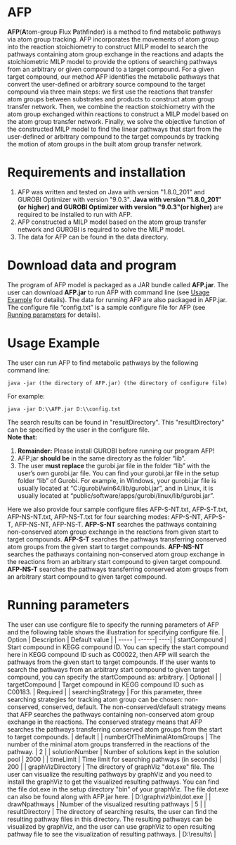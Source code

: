 # AFP
**AFP**(**A**tom-group **F**lux **P**athfinder) is a method to find metabolic pathways via atom group tracking. AFP incorporates the movements of atom group into the reaction stoichiometry to construct MILP model to search the pathways containing atom group exchange in the reactions and adapts the stoichiometric MILP model to provide the options of searching pathways from an arbitrary or given compound to a target compound. For a given target compound, our method AFP identifies the metabolic pathways that convert the user-defined or arbitrary source compound to the target compound via three main steps: we first use the reactions that transfer atom groups between substrates and products to construct atom group transfer network. Then, we combine the reaction stoichiometry with the atom group exchanged within reactions to construct a MILP model based on the atom group transfer network. Finally, we solve the objective function of the constructed MILP model to find the linear pathways that start from the user-defined or arbitrary compound to the target compounds by tracking the motion of atom groups in the built atom group transfer network.

# Requirements and installation
1. AFP was written and tested on Java with version "1.8.0_201" and GUROBI Optimizer with version "9.0.3". **Java with version "1.8.0_201"(or higher) and GUROBI Optimizer with version "9.0.3"(or higher)** are required to be installed to run with AFP.
2. AFP constructed a MILP model based on the atom group transfer network and GUROBI is required to solve the MILP model. 
3. The data for AFP can be found in the data directory.

# Download data and program
The program of AFP model is packaged as a JAR bundle called **AFP.jar**. The user can download **AFP.jar** to run AFP with command line (see <a  href="#1">Usage Example</a> for details). The data for running AFP are also packaged in AFP.jar. The configure file “config.txt” is a sample configure file for AFP (see <a  href="#2">Running parameters</a> for details).

# Usage Example
<a name="1">The user can run AFP to find metabolic pathways by the following command line:</a>

```java -jar (the directory of AFP.jar) (the directory of configure file) ```

For example:  

```java -jar D:\\AFP.jar D:\\config.txt ```

The search results can be found in "resultDirectory". This "resultDirectory" can be specified by the user in the configure file.  
**Note that:**
1. **Remainder:** Please install GUROBI before running our program AFP!
2. AFP.jar **should be** in the same directory as the folder “lib”. 
3. The user **must replace** the gurobi.jar file in the folder “lib” with the user’s own gurobi.jar file. You can find your gurobi.jar file in the setup folder “lib” of Gurobi. For example, in Windows, your gurobi.jar file is usually located at “C:/gurobi/win64/lib/gurobi.jar”, and in Linux, it is usually located at “public/software/apps/gurobi/linux/lib/gurobi.jar”.

Here we also provide four sample configure files AFP-S-NT.txt, AFP-S-T.txt, AFP-NS-NT.txt, AFP-NS-T.txt for four searching modes: AFP-S-NT, AFP-S-T, AFP-NS-NT, AFP-NS-T. **AFP-S-NT** searches the pathways containing non-conserved atom group exchange in the reactions from given start to target compounds. **AFP-S-T** searches the pathways transferring conserved atom groups from the given start to target compounds. **AFP-NS-NT** searches the pathways containing non-conserved atom group exchange in the reactions from an arbitrary start compound to given target compound. **AFP-NS-T** searches the pathways transferring conserved atom groups from an arbitrary start compound to given target compound.

# Running parameters
<a name="2">The user can use configure file to specify the running parameters of AFP and the following table shows the illustration for specifying configure file.</a>
| Option | Description | Default value |
| -----  | ------| ----|
| startCompound | Start compound in KEGG compound ID. You can specify the start compound here in KEGG compound ID such as C00022, then AFP will search the pathways from the given start to target compounds. If the user wants to search the pathways from an arbitrary start compound to given target compound, you can specify the startCompound as: arbitrary. | Optional |
| targetCompound | Target compound in KEGG compound ID such as C00183. | Required |
| searchingStrategy | For this parameter, three searching strategies for tracking atom group can be chosen: non-conserved, conserved, default. The non-conserved/default strategy means that AFP searches the pathways containing non-conserved atom group exchange in the reactions. The conserved strategy means that AFP searches the pathways transferring conserved atom groups from the start to target compounds. | default |
| numberOfTheMinimalAtomGroups | The number of the minimal atom groups transferred in the reactions of the pathway. | 2 |
| solutionNumber | Number of solutions kept in the solution pool | 2000 | 
| timeLimit | Time limit for searching pathways (in seconds) | 200 |
| graphVizDirectory | The directory of graphViz "dot.exe" file. The user can visualize the resulting pathways by graphViz and you need to install the graphViz to get the visualized resulting pathways. You can find the file dot.exe in the setup directory "bin" of your graphViz. The file dot.exe can also be found along with AFP.jar here. | D:\\graphviz\\bin\\dot.exe |
| drawNpathways | Number of the visualized resulting pathways | 5 |
| resultDirectory | The directory of searching results, the user can find the resulting pathway files in this directory. The resulting pathways can be visualized by graphViz, and the user can use graphViz to open resulting pathway file to see the visualization of resulting pathways. | D:\\results\\ |




